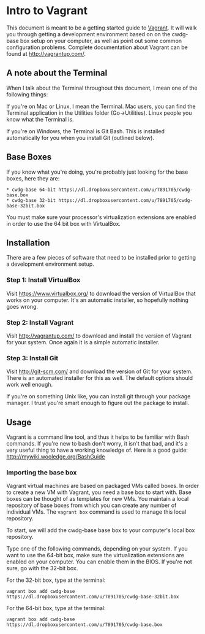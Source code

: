 # Intro to Vagrant

This document is meant to be a getting started guide to [Vagrant](http://vagrantup.com/). It will walk you 
through getting a development environment based on on the cwdg-base box setup on your computer, as well as point
out some common configuration problems.  Complete documentation about Vagrant can be found at http://vagrantup.com/.

## A note about the Terminal

When I talk about the Terminal throughout this document, I mean one of the following things:

If you're on Mac or Linux, I mean the Terminal.  Mac users, you can find the Terminal application in the Utilities folder (Go->Utilities). Linux people you know what the Terminal is.

If you're on Windows, the Terminal is Git Bash.  This is installed automatically for you when you install Git (outlined below).
## Base Boxes
If you know what you're doing, you're probably just looking for the base boxes, here they are:

    * cwdg-base 64-bit https://dl.dropboxusercontent.com/u/7891705/cwdg-base.box
    * cwdg-base 32-bit https://dl.dropboxusercontent.com/u/7891705/cwdg-base-32bit.box

You must make sure your processor's virtualization extensions are enabled in order to use the 64 bit box with VirtualBox.

## Installation

There are a few pieces of software that need to be installed prior to getting a development environment setup.

### Step 1: Install VirtualBox
Visit https://www.virtualbox.org/ to download the version of VirtualBox that works on your computer. It's an automatic installer, so hopefully nothing goes wrong.

### Step 2: Install Vagrant
Visit http://vagrantup.com/ to download and install the version of Vagrant for your system.  Once again it is a simple automatic installer.

### Step 3: Install Git
Visit http://git-scm.com/ and download the version of Git for your system.  There is an automated installer for this as well. The default options should work well enough.

If you're on something Unix like, you can install git through your package manager. I trust you're smart enough to figure out the package to install.

## Usage

Vagrant is a command line tool, and thus it helps to be familiar with Bash commands.  If you're new to bash don't worry, it isn't that bad, and it's 
a very useful thing to have a working knowledge of. Here is a good guide: http://mywiki.wooledge.org/BashGuide

### Importing the base box

Vagrant virtual machines are based on packaged VMs called boxes.  In order to create a new VM with Vagrant, you need a base box to start with.
Base boxes can be thought of as templates for new VMs.  You maintain a local repository of base boxes from which you can create any
number of individual VMs.  The <code>vagrant box</code> command is used to manage this local repository.

To start, we will add the cwdg-base base box to your computer's local box repository.

Type one of the following commands, depending on your system. If you want to use the 64-bit box, make sure the virtualization extensions are enabled
on your computer.  You can enable them in the BIOS.  If you're not sure, go with the 32-bit box. 

For the 32-bit box, type at the terminal:
```
vagrant box add cwdg-base https://dl.dropboxusercontent.com/u/7891705/cwdg-base-32bit.box
```

For the 64-bit box, type at the terminal:
```
vagrant box add cwdg-base https://dl.dropboxusercontent.com/u/7891705/cwdg-base.box
```
